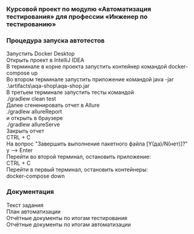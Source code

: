 ### Курсовой проект по модулю «Автоматизация тестирования» для профессии «Инженер по тестированию»
### Процедура запуска автотестов
Запустить Docker Desktop  
Открыть проект в IntelliJ IDEA  
В терминале в корне проекта запустить контейнер командой docker-compose up  
Во втором терминале запустить приложение командой java -jar .\artifacts\aqa-shop\aqa-shop.jar  
В третьем терминале запустить тесты командой   
./gradlew clean test  
Далее сгененировать отчет в Allure  
./gradlew allureReport  
и открыть в браузере  
./gradlew allureServe  
Закрыть отчет   
CTRL + C   
На вопрос "Завершить выполнение пакетного файла [Y(да)/N(нет)]?"  
y --> Enter  
Перейти во второй терминал, остановить приложение:  
CTRL + C  
Перейти в первый терминал, остановить контейнеры:  
docker-compose down  

### Документация  
Текст задания  
План автоматизации  
Отчётные документы по итогам тестирования  
Отчётные документы по итогам автоматизации  
